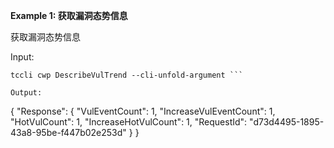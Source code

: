 **Example 1: 获取漏洞态势信息**

获取漏洞态势信息



Input: 

```
tccli cwp DescribeVulTrend --cli-unfold-argument ```

Output: 
```
{
    "Response": {
        "VulEventCount": 1,
        "IncreaseVulEventCount": 1,
        "HotVulCount": 1,
        "IncreaseHotVulCount": 1,
        "RequestId": "d73d4495-1895-43a8-95be-f447b02e253d"
    }
}
```

